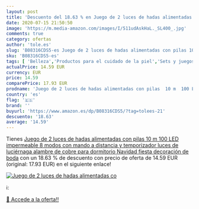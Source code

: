 ```yaml
---
layout: post
title: 'Descuento del 18.63 % en Juego de 2 luces de hadas alimentadas co'
date: 2020-07-15 21:50:50
image: 'https://m.media-amazon.com/images/I/511udAskHaL._SL400_.jpg'
comments: true
category: ofertas
author: 'tole.es'
slug: 'B08316CDS5-es Juego de 2 luces de hadas alimentadas con pilas 10 m 100...'
sku: 'B08316CDS5-es'
tags: [ 'Belleza','Productos para el cuidado de la piel','Sets y juegos para el cuidado de la piel','navidad', ]
actualPrice: 14.59 EUR
currency: EUR
price: 14.59
comparePrice: 17.93 EUR
prodname: 'Juego de 2 luces de hadas alimentadas con pilas  10 m  100 LED  impermeable  8 modos con mando a distancia y temporizador  luces de luciérnaga  alambre de cobre para dormitorio  Navidad  fiesta  decoración de boda'
country: 'es'
flag: '🇪🇸'
brand: ''
buyurl: 'https://www.amazon.es/dp/B08316CDS5/?tag=tolees-21'
descuento: '18.63'
average: '14.59'
---
```


Tienes [Juego de 2 luces de hadas alimentadas con pilas  10 m  100 LED  impermeable  8 modos con mando a distancia y temporizador  luces de luciérnaga  alambre de cobre para dormitorio  Navidad  fiesta  decoración de boda](https://www.amazon.es/dp/B08316CDS5/?tag=tolees-21) con un 18.63 % de descuento con precio de oferta de 14.59 EUR (original: 17.93 EUR) en el siguiente enlace!

[![Juego de 2 luces de hadas alimentadas co](https://m.media-amazon.com/images/I/511udAskHaL._SL400_.jpg)](https://www.amazon.es/dp/B08316CDS5/?tag=tolees-21)

ℹ️:


[🛒 Accede a la oferta!!](https://www.amazon.es/dp/B08316CDS5/?tag=tolees-21)
